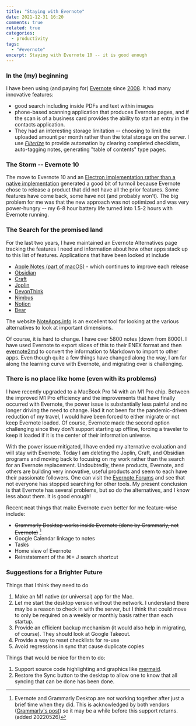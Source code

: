 ```yaml
---
title: "Staying with Evernote"
date: 2021-12-31 16:20
comments: true
related: true
categories:
  - productivity
tags:
  - "#evernote"
excerpt: Staying with Evernote 10 -- it is good enough
---
```

### In the (my) beginning

I have been using (and paying for) [Evernote](https://evernote.com) since [2008](/blog/2008/08/25/evernote/).  It had many innovative features: 

* good search including inside PDFs and text within images
* phone-based scanning application that produces Evernote pages, and if the scan is of a business card provides the ability to start an entry in the contacts application.
* They had an interesting storage limitation -- choosing to limit the uploaded amount per month rather than the total storage on the server.  I use *[Filterize](https://filterize.net)* to provide automation by clearing completed checklists, auto-tagging notes, generating "table of contents" type pages.

### The Storm -- Evernote 10

The move to Evernote 10 and an [Electron implementation rather than a native implementation](https://evernote.com/blog/new-windows-mac/) generated a good bit of turmoil because Evernote chose to release a product that did not have all the prior features.  Some features have come back, some have not (and probably won't).  The big problem for me was that the new approach was not optimized and was very power-hungry -- my 6-8 hour battery life turned into 1.5-2 hours with Evernote running.

### The Search for the promised land

For the last two years, I have maintained an Evernote Alternatives page tracking the features I need and information about how other apps stack up to this list of features.  Applications that have been looked at include

* [Apple Notes (part of macOS)](https://www.apple.com/macos/monterey/features/) - which continues to improve each release
* [Obsidian](https://obsidian.md)
* [Craft](https://www.craft.do)
* [Joplin](https://joplinapp.org)
* [DevonThink](https://www.devontechnologies.com)
* [Nimbus](https://nimbusweb.me)
* [Notion](https://www.notion.so/product?fredir=1)
* [Bear](https://bear.app)

The website [NoteApps.info](https://www.noteapps.info) is an excellent tool for looking at the various alternatives to look at important dimensions.

Of course, it is hard to change.  I have over 5800 notes (down from 8000).  I have used Evernote to export slices of this to their ENEX format and then [evernote2md](https://github.com/wormi4ok/evernote2md) to convert the information to Markdown to import to other apps.  Even though quite a few things have changed along the way, I am far along the learning curve with Evernote, and migrating over is challenging.

### There is no place like home (even with its problems)

I have recently upgraded to a MacBook Pro 14 with an M1 Pro chip.  Between the improved M1 Pro efficiency and the improvements that have finally occurred with Evernote, the power issue is substantially less painful and no longer driving the need to change.  Had it not been for the pandemic-driven reduction of my travel, I would have been forced to either migrate or not keep Evernote loaded.  Of course, Evernote made the second option challenging since they don't support starting up offline, forcing a traveler to keep it loaded if it is the center of their information universe.

With the power issue mitigated, I have ended my alternative evaluation and will stay with Evernote.  Today I am deleting the Joplin, Craft, and Obsidian programs and moving back to focusing on my work rather than the search for an Evernote replacement.  Undoubtedly, these products, Evernote, and others are building very innovative, useful products and seem to each have their passionate followers.  One can visit the [Evernote Forums](https://discussions.evernote.com) and see that not everyone has stopped searching for other tools.  My present conclusion is that Evernote has several problems, but so do the alternatives, and I know less about them.  It is good enough!

Recent neat things that make Evernote even better for me feature-wise include:

* <del>Grammarly Desktop works inside Evernote (done by Grammarly, not Evernote)</del> [^1]
* Google Calendar linkage to notes
* Tasks
* Home view of Evernote
* Reinstatement of the ⌘+ J search shortcut


### Suggestions for a Brighter Future

Things that I think they need to do

1. Make an M1 native (or universal) app for the Mac.
2. Let me start the desktop version without the network.  I understand there may be a reason to check in with the server, but I think that could move to only be required on a weekly or monthly basis rather than each startup.
3. Provide an efficient backup mechanism (it would also help in migrating, of course). They should look at Google Takeout.
4. Provide a way to reset checklists for re-use
5. Avoid regressions in sync that cause duplicate copies

Things that would be nice for them to do:

1. Support source code highlighting and graphics like [mermaid](https://mermaid-js.github.io/mermaid/#/).
2. Restore the Sync button to the desktop to allow one to know that all syncing that can be done has been done.


[^1]:  Evernote and Grammarly Desktop are *not* working together after just a brief time when they did.  This is acknowledged by both vendors ([Grammarly's post][GPost]) so it may be a while before this support returns. (added 20220526)

[GPost]: https://support.grammarly.com/hc/en-us/articles/4428282986893-Grammarly-for-Mac-doesn-t-work-in-certain-apps-for-Mac